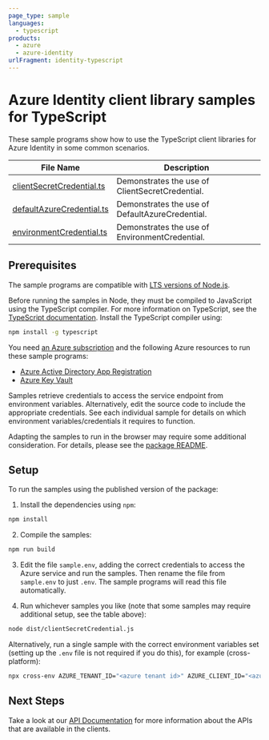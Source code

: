 ```yaml
---
page_type: sample
languages:
  - typescript
products:
  - azure
  - azure-identity
urlFragment: identity-typescript
---
```


# Azure Identity client library samples for TypeScript

These sample programs show how to use the TypeScript client libraries for Azure Identity in some common scenarios.

| **File Name**                                       | **Description**                                 |
| --------------------------------------------------- | ----------------------------------------------- |
| [clientSecretCredential.ts][clientsecretcredential] | Demonstrates the use of ClientSecretCredential. |
| [defaultAzureCredential.ts][defaultazurecredential] | Demonstrates the use of DefaultAzureCredential. |
| [environmentCredential.ts][environmentcredential]   | Demonstrates the use of EnvironmentCredential.  |

## Prerequisites

The sample programs are compatible with [LTS versions of Node.js](https://nodejs.org/about/releases/).

Before running the samples in Node, they must be compiled to JavaScript using the TypeScript compiler. For more information on TypeScript, see the [TypeScript documentation][typescript]. Install the TypeScript compiler using:

```bash
npm install -g typescript
```

You need [an Azure subscription][freesub] and the following Azure resources to run these sample programs:

- [Azure Active Directory App Registration][createinstance_azureactivedirectoryappregistration]
- [Azure Key Vault][createinstance_azurekeyvault]

Samples retrieve credentials to access the service endpoint from environment variables. Alternatively, edit the source code to include the appropriate credentials. See each individual sample for details on which environment variables/credentials it requires to function.

Adapting the samples to run in the browser may require some additional consideration. For details, please see the [package README][package].

## Setup

To run the samples using the published version of the package:

1. Install the dependencies using `npm`:

```bash
npm install
```

2. Compile the samples:

```bash
npm run build
```

3. Edit the file `sample.env`, adding the correct credentials to access the Azure service and run the samples. Then rename the file from `sample.env` to just `.env`. The sample programs will read this file automatically.

4. Run whichever samples you like (note that some samples may require additional setup, see the table above):

```bash
node dist/clientSecretCredential.js
```

Alternatively, run a single sample with the correct environment variables set (setting up the `.env` file is not required if you do this), for example (cross-platform):

```bash
npx cross-env AZURE_TENANT_ID="<azure tenant id>" AZURE_CLIENT_ID="<azure client id>" AZURE_CLIENT_SECRET="<azure client secret>" node dist/clientSecretCredential.js
```

## Next Steps

Take a look at our [API Documentation][apiref] for more information about the APIs that are available in the clients.

[clientsecretcredential]: https://github.com/Azure/azure-sdk-for-js/blob/main/sdk/identity/identity/samples/v2/typescript/src/clientSecretCredential.ts
[defaultazurecredential]: https://github.com/Azure/azure-sdk-for-js/blob/main/sdk/identity/identity/samples/v2/typescript/src/defaultAzureCredential.ts
[environmentcredential]: https://github.com/Azure/azure-sdk-for-js/blob/main/sdk/identity/identity/samples/v2/typescript/src/environmentCredential.ts
[apiref]: https://docs.microsoft.com/javascript/api/@azure/identity
[freesub]: https://azure.microsoft.com/free/
[createinstance_azureactivedirectoryappregistration]: https://docs.microsoft.com/azure/active-directory/develop/quickstart-register-app
[createinstance_azurekeyvault]: https://docs.microsoft.com/azure/key-vault/quick-create-portal
[package]: https://github.com/Azure/azure-sdk-for-js/tree/main/sdk/identity/identity/README.md
[typescript]: https://www.typescriptlang.org/docs/home.html
